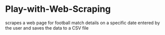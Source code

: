 # Play-with-Web-Scraping
scrapes a web page for football match details on a specific date entered by the user and saves the data to a CSV file
